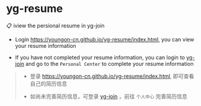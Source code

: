 # yg-resume
:clipboard: iview the persional resume in yg-join

- Login https://youngon-cn.github.io/yg-resume/index.html, you can view your resume information

- If you have not completed your resume information, you can login to [yg-join](https://join.youngon.work) and go to the `Personal Center` to complete your resume information

> - 登录 https://youngon-cn.github.io/yg-resume/index.html, 即可查看自己的简历信息
>
> - 如尚未完善简历信息，可登录 [yg-join](https://join.youngon.work) ，前往 `个人中心` 完善简历信息

